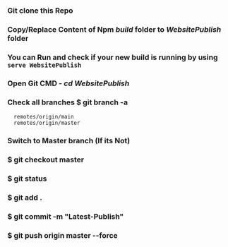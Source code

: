 ### Git clone this Repo
### Copy/Replace Content of Npm *build* folder to *WebsitePublish* folder
### You can Run and check if your new build is running by using `serve WebsitePublish`
### Open Git CMD - *cd WebsitePublish*
### Check all branches $ git branch -a
```* master
  remotes/origin/main
  remotes/origin/master
```
### Switch to Master branch (If its Not)
### $ git checkout master
### $ git status
### $ git add .
### $ git commit -m "Latest-Publish" 
### $ git push origin master --force
